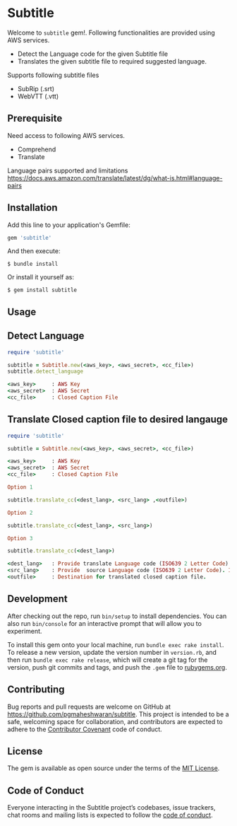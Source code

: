 # Subtitle

Welcome to `subtitle` gem!. Following functionalities are provided using AWS services.

* Detect the Language code for the given Subtitle file
* Translates the given subtitle file to required suggested language.

Supports following subtitle files

* SubRip (.srt)
* WebVTT (.vtt) 

## Prerequisite 
Need access to following AWS services.

* Comprehend
* Translate

Language pairs supported and limitations
https://docs.aws.amazon.com/translate/latest/dg/what-is.html#language-pairs 

## Installation

Add this line to your application's Gemfile:

```ruby
gem 'subtitle'
```

And then execute:

    $ bundle install

Or install it yourself as:

    $ gem install subtitle

## Usage

## Detect Language
```ruby
require 'subtitle'

subtitle = Subtitle.new(<aws_key>, <aws_secret>, <cc_file>)
subtitle.detect_language

<aws_key>     : AWS Key
<aws_secret>  : AWS Secret
<cc_file>     : Closed Caption File
```

## Translate Closed caption file to desired langauge
```ruby
require 'subtitle'

subtitle = Subtitle.new(<aws_key>, <aws_secret>, <cc_file>)

<aws_key>     : AWS Key
<aws_secret>  : AWS Secret
<cc_file>     : Closed Caption File

Option 1

subtitle.translate_cc(<dest_lang>, <src_lang> ,<outfile>)

Option 2

subtitle.translate_cc(<dest_lang>, <src_lang>)

Option 3

subtitle.translate_cc(<dest_lang>)

<dest_lang>   : Provide translate Language code (ISO639 2 Letter Code)
<src_lang>    : Provide  source Language code (ISO639 2 Letter Code). If not supplied, the source language will be auto detected.
<outfile>     : Destination for translated closed caption file.
```


## Development 

After checking out the repo, run `bin/setup` to install dependencies. You can also run `bin/console` for an interactive prompt that will allow you to experiment.

To install this gem onto your local machine, run `bundle exec rake install`. To release a new version, update the version number in `version.rb`, and then run `bundle exec rake release`, which will create a git tag for the version, push git commits and tags, and push the `.gem` file to [rubygems.org](https://rubygems.org).

## Contributing

Bug reports and pull requests are welcome on GitHub at https://github.com/pgmaheshwaran/subtitle. This project is intended to be a safe, welcoming space for collaboration, and contributors are expected to adhere to the [Contributor Covenant](http://contributor-covenant.org) code of conduct.

## License

The gem is available as open source under the terms of the [MIT License](https://opensource.org/licenses/MIT).

## Code of Conduct

Everyone interacting in the Subtitle project’s codebases, issue trackers, chat rooms and mailing lists is expected to follow the [code of conduct](https://github.com/[USERNAME]/subtitle/blob/master/CODE_OF_CONDUCT.md).
